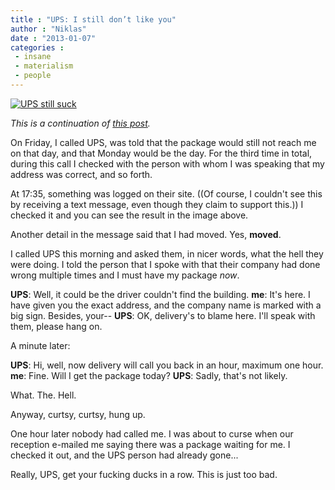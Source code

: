 ```yaml
---
title : "UPS: I still don’t like you"
author : "Niklas"
date : "2013-01-07"
categories : 
 - insane
 - materialism
 - people
---
```


[![UPS still suck](https://niklasblog.com/wp-content/2013-01-07_ups.png "UPS still suck")](https://niklasblog.com/?attachment_id=12638)

_This is a continuation of [this post](https://niklasblog.com/?p=12599)._

On Friday, I called UPS, was told that the package would still not reach me on that day, and that Monday would be the day. For the third time in total, during this call I checked with the person with whom I was speaking that my address was correct, and so forth.

At 17:35, something was logged on their site. ((Of course, I couldn't see this by receiving a text message, even though they claim to support this.)) I checked it and you can see the result in the image above.

Another detail in the message said that I had moved. Yes, **moved**.

I called UPS this morning and asked them, in nicer words, what the hell they were doing. I told the person that I spoke with that their company had done wrong multiple times and I must have my package _now_.

**UPS**: Well, it could be the driver couldn't find the building. **me**: It's here. I have given you the exact address, and the company name is marked with a big sign. Besides, your-- **UPS**: OK, delivery's to blame here. I'll speak with them, please hang on.

A minute later:

**UPS**: Hi, well, now delivery will call you back in an hour, maximum one hour. **me**: Fine. Will I get the package today? **UPS**: Sadly, that's not likely.

What. The. Hell.

Anyway, curtsy, curtsy, hung up.

One hour later nobody had called me. I was about to curse when our reception e-mailed me saying there was a package waiting for me. I checked it out, and the UPS person had already gone...

Really, UPS, get your fucking ducks in a row. This is just too bad.
